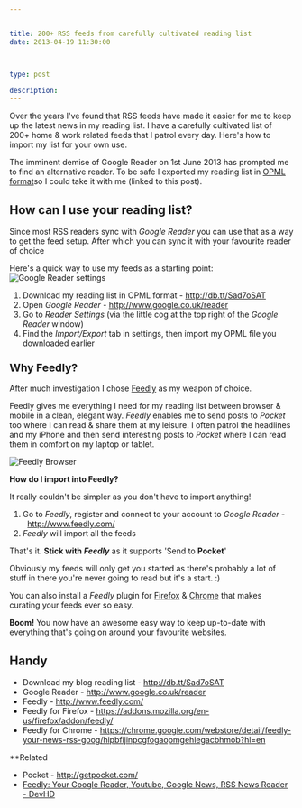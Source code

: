 ```yaml
---


title: 200+ RSS feeds from carefully cultivated reading list
date: 2013-04-19 11:30:00



type: post

description:
---
```

<div>

Over the years I've found that RSS feeds have made it easier for me to
keep up the latest news in my reading list. I have a carefully
cultivated list of 200+ home & work related feeds that I patrol every
day. Here's how to import my list for your own use.

</div>



<div>

The imminent demise of Google Reader on 1st June 2013 has prompted me to
find an alternative reader. To be safe I exported my reading list in
[OPML format](http://en.wikipedia.org/wiki/OPML)so I could take it with me (linked to this post).

</div>

How can I use your reading list?
--------------------------------

Since most RSS readers sync with *Google Reader* you can use that as a
way to get the feed setup. After which you can sync it with your
favourite reader of choice

Here's a quick way to use my feeds as a starting point:
 ![Google Reader
settings](/assets/Screenshot_18_04_2013_14_09-300x207.png)

1.  Download my reading list in OPML format - <http://db.tt/Sad7oSAT>
2.  Open *Google Reader* - <http://www.google.co.uk/reader>
3.  Go to *Reader Settings* (via the little cog at the top right of the
    *Google Reader* window)
4.  Find the *Import/Export* tab in settings, then import my OPML file
    you downloaded earlier

<div style="clear: both;">

</div>

### <span style="font-size: 1.17em;">Why Feedly?</span>

<div>

<div>

After much investigation I chose [Feedly](http://www.feedly.com/) as my weapon of choice.

</div>

Feedly gives me everything I need for my reading list between browser &
mobile in a clean, elegant way. *Feedly* enables me to send posts to
*Pocket* too where I can read & share them at my leisure. I often patrol
the headlines and my iPhone and then send interesting posts to *Pocket*
where I can read them in comfort on my laptop or tablet.

</div>

<div>

![Feedly Browser](/assets/Screenshot_18_04_2013_14_12-1024x651.png)

</div>



<div>

**How do I import into Feedly?**

</div>

<div>

It really couldn't be simpler as you don't have to import anything!

</div>

<div>

1.  Go to *Feedly*, register and connect to your account to *Google
    Reader* -  <http://www.feedly.com/>
2.  *Feedly* will import all the feeds

</div>



<div>

That's it. **Stick with *Feedly*** as it supports 'Send to **Pocket**'

</div>



<div>

Obviously my feeds will only get you started as there's probably a lot
of stuff in there you're never going to read but it's a start. :)

</div>



<div>

You can also install a *Feedly* plugin for
[Firefox](https://addons.mozilla.org/en-us/firefox/addon/feedly/) &
[Chrome](https://chrome.google.com/webstore/detail/feedly-your-news-rss-goog/hipbfijinpcgfogaopmgehiegacbhmob?hl=en) that makes curating your feeds ever so easy.

</div>



<div>

**Boom!** You now have an awesome easy way to keep up-to-date with
everything that's going on around your favourite websites.

</div>

Handy
-----------

<div>

-   Download my blog reading list - <http://db.tt/Sad7oSAT>
-   Google Reader - <http://www.google.co.uk/reader>
-   Feedly - <http://www.feedly.com/>
-   Feedly for
    Firefox - <https://addons.mozilla.org/en-us/firefox/addon/feedly/>
-   Feedly for
    Chrome - <https://chrome.google.com/webstore/detail/feedly-your-news-rss-goog/hipbfijinpcgfogaopmgehiegacbhmob?hl=en>

**Related

-   Pocket - <http://getpocket.com/>
-   [Feedly: Your Google Reader, Youtube, Google News, RSS News Reader -
    DevHD](https://itunes.apple.com/gb/app/feedly-your-google-reader/id396069556?mt=8&uo=4)

</div>

 

